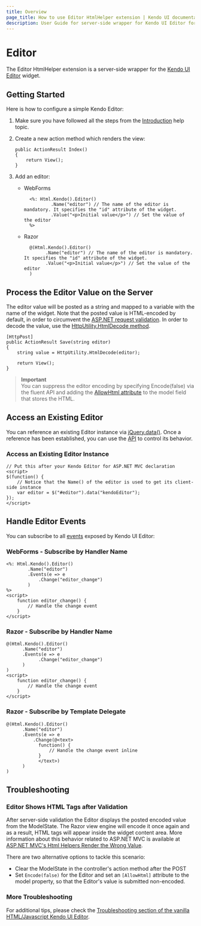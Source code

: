 ```yaml
---
title: Overview
page_title: How to use Editor HtmlHelper extension | Kendo UI documentation
description: User Guide for server-side wrapper for Kendo UI Editor for ASP.NET MVC widget.
---
```


# Editor

The Editor HtmlHelper extension is a server-side wrapper for the [Kendo UI Editor](/api/web/editor) widget.

## Getting Started

Here is how to configure a simple Kendo Editor:

1.  Make sure you have followed all the steps from the [Introduction](/aspnet-mvc/introduction) help topic.

2.  Create a new action method which renders the view:

        public ActionResult Index()
        {
            return View();
        }

3.  Add an editor:
    - WebForms

            <%: Html.Kendo().Editor()
                    .Name("editor") // The name of the editor is mandatory. It specifies the "id" attribute of the widget.
                    .Value("<p>Initial value</p>") // Set the value of the editor
            %>
    - Razor

            @(Html.Kendo().Editor()
                  .Name("editor") // The name of the editor is mandatory. It specifies the "id" attribute of the widget.
                  .Value("<p>Initial value</p>") // Set the value of the editor
            )

## Process the Editor Value on the Server

The editor value will be posted as a string and mapped to a variable with the name of the widget.
Note that the posted value is HTML-encoded by default, in order to circumvent the [ASP.NET request validation](http://msdn.microsoft.com/en-us/library/hh882339.aspx).
In order to decode the value, use the [HttpUtility.HtmlDecode method](http://msdn.microsoft.com/en-us/library/7c5fyk1k.aspx).

    [HttpPost]
    public ActionResult Save(string editor)
    {
        string value = HttpUtility.HtmlDecode(editor);

        return View();
    }

> **Important**  
> You can suppress the editor encoding by specifying Encode(false) via the fluent API and adding the [AllowHtml attribute](http://msdn.microsoft.com/en-us/library/system.web.mvc.allowhtmlattribute(v=vs.118).aspx) to the model field that stores the HTML.

## Access an Existing Editor

You can reference an existing Editor instance via [jQuery.data()](http://api.jquery.com/jQuery.data/).
Once a reference has been established, you can use the [API](/api/web/editor#methods) to control its behavior.


### Access an Еxisting Editor Instance

    // Put this after your Kendo Editor for ASP.NET MVC declaration
    <script>
    $(function() {
        // Notice that the Name() of the editor is used to get its client-side instance
        var editor = $("#editor").data("kendoEditor");
    });
    </script>


## Handle Editor Events

You can subscribe to all [events](/api/web/editor#events) exposed by Kendo UI Editor:

### WebForms - Subscribe by Handler Name

    <%: Html.Kendo().Editor()
            .Name("editor")
            .Events(e => e
                .Change("editor_change")
            )
    %>
    <script>
        function editor_change() {
            // Handle the change event
        }
    </script>


### Razor - Subscribe by Handler Name

    @(Html.Kendo().Editor()
          .Name("editor")
          .Events(e => e
                .Change("editor_change")
          )
    )
    <script>
        function editor_change() {
            // Handle the change event
        }
    </script>


### Razor - Subscribe by Template Delegate

    @(Html.Kendo().Editor()
          .Name("editor")
          .Events(e => e
              .Change(@<text>
                function() {
                    // Handle the change event inline
                }
                </text>)
          )
    )

 
## Troubleshooting 
    
### Editor Shows HTML Tags after Validation

After server-side validation the Editor displays the posted encoded value from the ModelState. The Razor view engine will encode it once again and as a result,
HTML tags will appear inside the widget content area. More information about this behavior related to ASP.NET MVC is available at
[ASP.NET MVC's Html Helpers Render the Wrong Value](http://blogs.msdn.com/b/simonince/archive/2010/05/05/asp-net-mvc-s-html-helpers-render-the-wrong-value.aspx).

There are two alternative options to tackle this scenario:

* Clear the ModelState in the controller's action method after the POST
* Set `Encode(false)` for the Editor and set an `[AllowHtml]` attribute to the model property, so that the Editor's value is submitted non-encoded.

### More Troubleshooting

For additional tips, please check the [Troubleshooting section of the vanilla HTML/Javascript Kendo UI Editor](/web/editor/troubleshooting).